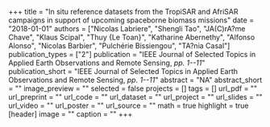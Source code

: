 +++
title = "In situ reference datasets from the TropiSAR and AfriSAR campaigns in support of upcoming spaceborne biomass missions"
date = "2018-01-01"
authors = ["Nicolas Labriere", "Shengli Tao", "JA(C)rA?me Chave", "Klaus Scipal", "Thuy {Le Toan}", "Katharine Abernethy", "Alfonso Alonso", "Nicolas Barbier", "Pulchérie Bissiengou", "TA?nia Casal"]
publication_types = ["2"]
publication = "IEEE Journal of Selected Topics in Applied Earth Observations and Remote Sensing, _pp. 1--11_"
publication_short = "IEEE Journal of Selected Topics in Applied Earth Observations and Remote Sensing, _pp. 1--11_"
abstract = "NA"
abstract_short = ""
image_preview = ""
selected = false
projects = []
tags = []
url_pdf = ""
url_preprint = ""
url_code = ""
url_dataset = ""
url_project = ""
url_slides = ""
url_video = ""
url_poster = ""
url_source = ""
math = true
highlight = true
[header]
image = ""
caption = ""
+++
